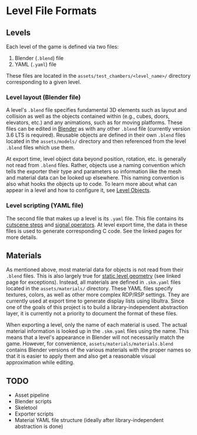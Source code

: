 # Level File Formats

## Levels

Each level of the game is defined via two files:

1. Blender (`.blend`) file
2. YAML (`.yaml`) file

These files are located in the `assets/test_chambers/<level_name>/` directory
corresponding to a given level.

### Level layout (Blender file)

A level's `.blend` file specifies fundamental 3D elements such as layout and
collision as well as the objects contained within (e.g., cubes, doors,
elevators, etc.) and any animations, such as for moving platforms. These files
can be edited in [Blender](https://www.blender.org/) as with any other `.blend`
file (currently version 3.6 LTS is required). Reusable objects are defined in
their own `.blend` files located in the `assets/models/` directory and then
referenced from the level `.blend` files which use them.

At export time, level object data beyond position, rotation, etc. is generally
not read from `.blend` files. Rather, objects use a naming convention which
tells the exporter their type and parameters so information like the mesh and
material data can be looked up elsewhere. This naming convention is also what
hooks the objects up to code. To learn more about what can appear in a level and
how to configure it, see [Level Objects](./level_objects/README.md).

### Level scripting (YAML file)

The second file that makes up a level is its `.yaml` file. This file contains
its [cutscene steps](./cutscenes/README.md) and [signal operators](./signals.md).
At level export time, the data in these files is used to generate corresponding
C code. See the linked pages for more details.

## Materials

As mentioned above, most material data for objects is not read from their
`.blend` files. This is also largely true for
[static level geometry](./level_objects/static.md) (see linked page for
exceptions). Instead, all materials are defined in `.skm.yaml` files located in
the `assets/materials/` directory. These YAML files specify textures, colors, as
well as other more complex RDP/RSP settings. They are currently used at export
time to generate display lists using libultra. Since one of the goals of this
project is to build a library-independent abstraction layer, it is currently not
a priority to document the format of these files.

When exporting a level, only the name of each material is used. The actual
material information is looked up in the `.skm.yaml` files using the name. This
means that a level's appearance in Blender will not necessarily match the game.
However, for convenience, `assets/materials/materials.blend` contains Blender
versions of the various materials with the proper names so that it is easier to
apply them and also get a reasonable visual approximation while editing.

## TODO

* Asset pipeline
* Blender scripts
* Skeletool
* Exporter scripts
* Material YAML file structure (ideally after library-independent abstraction is done)

